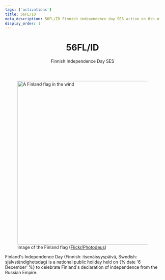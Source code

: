 ```yaml
---
tags: ['activations']
title: 56FL/ID
meta_description: 56FL/ID Finnish independence day SES active on 6th of December
display_order: 1
---
```


<header>
<h1>56FL/ID</h1>
<p>Finnish Independence Day SES</p>
</header>

<figure class="photo">
<img src="/56fl-id/images/finland-flag.jpg" width="800" height="533" alt="A Finland flag in the wind"">
<figcaption>Image of the Finland flag (<a href="https://www.flickr.com/photos/photodeus/2911819360/">Flickr/Photodeus</a>)</figcaption>
</figure>

Finland's Independence Day (Finnish: itsenäisyyspäivä, Swedish: självständighetsdag) is a national public holiday held on {% date '6 December' %} to celebrate Finland's declaration of independence from the Russian Empire.
